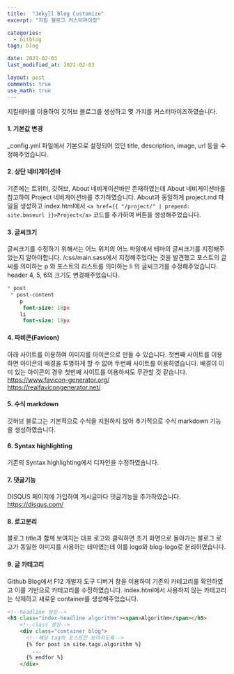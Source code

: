 ```yaml
---
title:  "Jekyll Blog Customize"
excerpt: "지킬 블로그 커스터마이징"

categories:
  - Gitblog
tags: blog

date: 2021-02-03
last_modified_at: 2021-02-03

layout: post
comments: true
use_math: true
---
```


지킬테마를 이용하여 깃허브 블로그를 생성하고 몇 가지를 커스터마이즈하였습니다.

#### 1. 기본값 변경
_config.yml 파일에서 기본으로 설정되어 있던 title, description, image, url 등을 수정해주었습니다.

#### 2. 상단 네비게이션바
기존에는 트위터, 깃허브, About 네비게이션바만 존재하였는데 About 네비게이션바를 참고하여 Project 네비게이션바를 추가하였습니다. About과 동일하게 project.md 파일을 생성하고 index.html에서 ```<a href={{ "/project/" | prepend: site.baseurl }}>Project</a>``` 코드를 추가하여 버튼을 생성해주었습니다.

#### 3. 글씨크기
글씨크기를 수정하기 위해서는 어느 위치의 어느 파일에서 테마의 글씨크기를 지정해주었는지 알아야합니다. /css/main.sass에서 지정해주었다는 것을 발견했고 포스트의 글씨를 의미하는 p 와 포스트의 리스트를 의미하는 li 의 글씨크기를 수정해주었습니다. header 4, 5, 6의 크기도 변경해주었습니다.

``` sass
* post
 * post-content
    p
     font-size: 18px
    li
     font-size: 18px
```


#### 4. 파비콘(Favicon)
아래 사이트를 이용하여 이미지를 아이콘으로 만들 수 있습니다. 첫번째 사이트를 이용하면 아이콘의 배경을 투명하게 할 수 없어 두번째 사이트를 이용하였습니다. 배경이 이미 있는 아이콘의 경우 첫번째 사이트를 이용하셔도 무관할 것 같습니다.  
<https://www.favicon-generator.org/>  
<https://realfavicongenerator.net/>

#### 5. 수식 markdown
깃허브 블로그는 기본적으로 수식을 지원하지 않아 추가적으로 수식 markdown 기능을 생성하였습니다.

#### 6. Syntax highlighting
기존의 Syntax highlighting에서 디자인을 수정하였습니다. 

#### 7. 댓글기능
DISQUS 페이지에 가입하여 게시글마다 댓글기능을 추가하였습니다.
<https://disqus.com/>

#### 8. 로고분리
블로그 title과 함께 보여지는 대표 로고와 클릭하면 초기 화면으로 돌아가는 블로그 로고가 동일한 이미지를 사용하는 테마였는데 이를 logo와 blog-logo로 분리하였습니다.

#### 9. 글 카테고리
Github Blog에서 F12 개발자 도구 디버거 창을 이용하여 기존의 카테고리를 확인하였고 이를 기반으로 카테고리를 수정하였습니다. index.html에서 사용하지 않는 카테고리는 삭제하고 새로운 container를 생성해주었습니다.

``` html
<!--headline 생성-->
<h5 class="index-headline algorithm"><span>Algorithm</span></h5>
    <!--class 생성-->
    <div class="container blog">
      <!--해당 tag의 포스트만 보여지도록-->
      {% for post in site.tags.algorithm %}
        ...
      {% endfor %}
    </div>                         
```
